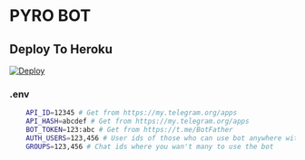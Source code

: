 # PYRO BOT

## Deploy To Heroku
[![Deploy](https://www.herokucdn.com/deploy/button.svg)](https://heroku.com/deploy?template=https://github.com/Rockas888/Nextlevel)

### .env
```sh
    API_ID=12345 # Get from https://my.telegram.org/apps
    API_HASH=abcdef # Get from https://my.telegram.org/apps
    BOT_TOKEN=123:abc # Get from https://t.me/BotFather
    AUTH_USERS=123,456 # User ids of those who can use bot anywhere without limit
    GROUPS=123,456 # Chat ids where you wan't many to use the bot
